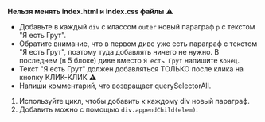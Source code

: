 **Нельзя менять index.html и index.css файлы** :warning: 

- Добавьте в каждый ```div``` c классом ```outer``` новый параграф ```p``` с текстом "Я есть Грут".
- Обратите внимание, что в первом диве уже есть параграф с текстом "Я есть Грут", поэтому туда добавлять ничего не нужно. В последнем (в 5 блоке) диве вместо `Я есть Грут` напишите `Конец`.
- Текст "Я есть Грут" должен добавляться ТОЛЬКО после клика на кнопку КЛИК-КЛИК :warning:
- Напиши комментарий, что возвращает querySelectorAll.

1) Используйте цикл, чтобы добавить к каждому div новый параграф. 
2) Добавить можно с помощью ```div.appendChild(elem)```.
